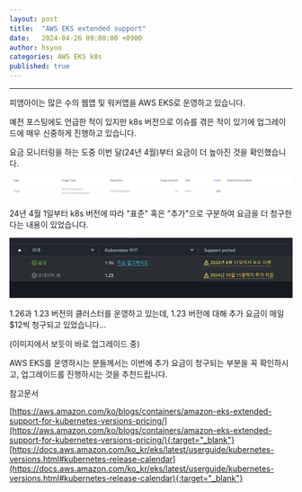 ```yaml
---
layout: post
title:  "AWS EKS extended support"
date:   2024-04-26 09:00:00 +0900
author: hsyoo
categories: AWS EKS k8s
published: true
---
```

<hr>

피앰아이는 많은 수의 웹앱 및 워커앱을 AWS EKS로 운영하고 있습니다.

예전 포스팅에도 언급한 적이 있지만 k8s 버전으로 이슈를 겪은 적이 있기에 업그레이드에 매우 신중하게 진행하고 있습니다.

요금 모니터링을 하는 도중 이번 달(24년 4월)부터 요금이 더 높아진 것을 확인했습니다.

![img.png](/assets/images/hsyoo/20240426-01.png)

24년 4월 1일부터 k8s 버전에 따라 "표준" 혹은 "추가"으로 구분하여 요금을 더 청구한다는 내용이 있었습니다.

![img.png](/assets/images/hsyoo/20240426-02.png)


1.26과 1.23 버전의 클러스터를 운영하고 있는데, 1.23 버전에 대해 추가 요금이 매일 $12씩 청구되고 있었습니다...

(이미지에서 보듯이 바로 업그레이드 중)

AWS EKS를 운영하시는 분들께서는 이번에 추가 요금이 청구되는 부분을 꼭 확인하시고, 업그레이드를 진행하시는 것을 추천드립니다.

참고문서 

[https://aws.amazon.com/ko/blogs/containers/amazon-eks-extended-support-for-kubernetes-versions-pricing/](https://aws.amazon.com/ko/blogs/containers/amazon-eks-extended-support-for-kubernetes-versions-pricing/){:target="_blank"}
[https://docs.aws.amazon.com/ko_kr/eks/latest/userguide/kubernetes-versions.html#kubernetes-release-calendar](https://docs.aws.amazon.com/ko_kr/eks/latest/userguide/kubernetes-versions.html#kubernetes-release-calendar){:target="_blank"}
